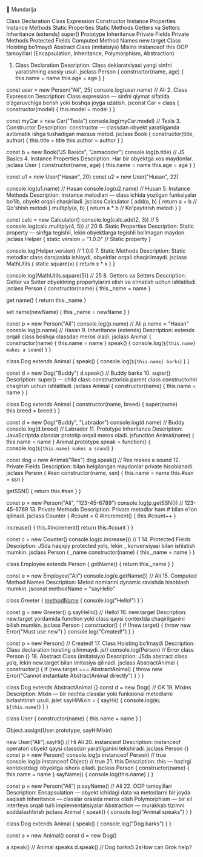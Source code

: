 📑 Mundarija

Class Declaration
Class Expression
Constructor
Instance Properties
Instance Methods
Static Properties
Static Methods
Getters va Setters
Inheritance (extends)
super()
Prototype Inheritance
Private Fields
Private Methods
Protected Fields
Computed Method Names
new.target
Class Hoisting bo‘lmaydi
Abstract Class (imitatsiya)
Mixins
instanceof
this
OOP tamoyillari (Encapsulation, Inheritance, Polymorphism, Abstraction)


1. Class Declaration
Description:
Class deklaratsiyasi yangi sinfni yaratishning asosiy usuli.
jsclass Person {
  constructor(name, age) {
    this.name = name
    this.age = age
  }
}

const user = new Person("Ali", 25)
console.log(user.name) // Ali
2. Class Expression
Description:
Class expression — sinfni qiymat sifatida o‘zgaruvchiga berish yoki boshqa joyga uzatish.
jsconst Car = class {
  constructor(model) {
    this.model = model
  }
}

const myCar = new Car("Tesla")
console.log(myCar.model) // Tesla
3. Constructor
Description:
constructor — classdan obyekt yaratilganda avtomatik ishga tushadigan maxsus metod.
jsclass Book {
  constructor(title, author) {
    this.title = title
    this.author = author
  }
}

const b = new Book("JS Basics", "Jamacoder")
console.log(b.title)  // JS Basics
4. Instance Properties
Description:
Har bir obyektga xos maydonlar.
jsclass User {
  constructor(name, age) {
    this.name = name
    this.age = age
  }
}

const u1 = new User("Hasan", 20)
const u2 = new User("Husan", 22)

console.log(u1.name) // Hasan
console.log(u2.name) // Husan
5. Instance Methods
Description:
Instance metodlari — class ichida yozilgan funksiyalar bo‘lib, obyekt orqali chaqiriladi.
jsclass Calculator {
  add(a, b) {
    return a + b // Qo'shish metodi
  }
  multiply(a, b) {
    return a * b // Ko'paytirish metodi
  }
}

const calc = new Calculator()
console.log(calc.add(2, 3))      // 5
console.log(calc.multiply(4, 5)) // 20
6. Static Properties
Description:
Static property — sinfga tegishli, lekin obyektlarga tegishli bo‘lmagan maydon.
jsclass Helper {
  static version = "1.0.0" // Static property
}

console.log(Helper.version) // 1.0.0
7. Static Methods
Description:
Static metodlar class darajasida ishlaydi, obyektlar orqali chaqirilmaydi.
jsclass MathUtils {
  static square(x) {
    return x * x
  }
}

console.log(MathUtils.square(5)) // 25
8. Getters va Setters
Description:
Getter va Setter obyektning propertylarini olish va o‘rnatish uchun ishlatiladi.
jsclass Person {
  constructor(name) {
    this._name = name
  }

  get name() {
    return this._name
  }

  set name(newName) {
    this._name = newName
  }
}

const p = new Person("Ali")
console.log(p.name) // Ali
p.name = "Hasan"
console.log(p.name) // Hasan
9. Inheritance (extends)
Description:
extends orqali class boshqa classdan meros oladi.
jsclass Animal {
  constructor(name) {
    this.name = name
  }
  speak() {
    console.log(`${this.name} makes a sound`)
  }
}

class Dog extends Animal {
  speak() {
    console.log(`${this.name} barks`)
  }
}

const d = new Dog("Buddy")
d.speak() // Buddy barks
10. super()
Description:
super() — child class constructorida parent class constructorini chaqirish uchun ishlatiladi.
jsclass Animal {
  constructor(name) {
    this.name = name
  }
}

class Dog extends Animal {
  constructor(name, breed) {
    super(name)
    this.breed = breed
  }
}

const d = new Dog("Buddy", "Labrador")
console.log(d.name)  // Buddy
console.log(d.breed) // Labrador
11. Prototype Inheritance
Description:
JavaScriptda classlar prototip orqali meros oladi.
jsfunction Animal(name) {
  this.name = name
}
Animal.prototype.speak = function() {
  console.log(`${this.name} makes a sound`)
}

const dog = new Animal("Rex")
dog.speak() // Rex makes a sound
12. Private Fields
Description:
bilan belgilangan maydonlar private hisoblanadi.
jsclass Person {
  #ssn
  constructor(name, ssn) {
    this.name = name
    this.#ssn = ssn
  }

  getSSN() {
    return this.#ssn
  }
}

const p = new Person("Ali", "123-45-6789")
console.log(p.getSSN()) // 123-45-6789
13. Private Methods
Description:
Private metodlar ham # bilan e’lon qilinadi.
jsclass Counter {
  #count = 0
  #increment() {
    this.#count++
  }

  increase() {
    this.#increment()
    return this.#count
  }
}

const c = new Counter()
console.log(c.increase()) // 1
14. Protected Fields
Description:
JSda haqiqiy protected yo‘q, lekin _ konvensiyasi bilan ishlatish mumkin.
jsclass Person {
  _name
  constructor(name) {
    this._name = name
  }
}

class Employee extends Person {
  getName() {
    return this._name
  }
}

const e = new Employee("Ali")
console.log(e.getName()) // Ali
15. Computed Method Names
Description:
Metod nomlarini dynamic ravishda hisoblash mumkin.
jsconst methodName = "sayHello"

class Greeter {
  [methodName]() {
    console.log("Hello!")
  }
}

const g = new Greeter()
g.sayHello() // Hello!
16. new.target
Description:
new.target yordamida function yoki class qaysi contextda chaqirilganini bilish mumkin.
jsclass Person {
  constructor() {
    if (!new.target) {
      throw new Error("Must use new")
    }
    console.log("Created!")
  }
}

const p = new Person() // Created!
17. Class Hoisting bo‘lmaydi
Description:
Class declaration hoisting qilinmaydi.
js// console.log(Person) // Error
class Person {}
18. Abstract Class (imitatsiya)
Description:
JSda abstract class yo‘q, lekin new.target bilan imitasiya qilinadi.
jsclass AbstractAnimal {
  constructor() {
    if (new.target === AbstractAnimal) {
      throw new Error("Cannot instantiate AbstractAnimal directly")
    }
  }
}

class Dog extends AbstractAnimal {}
const d = new Dog() // OK
19. Mixins
Description:
Mixin — bir nechta classlar yoki funksional metodlarni birlashtirish usuli.
jslet sayHiMixin = {
  sayHi() {
    console.log(`Hi ${this.name}`)
  }
}

class User {
  constructor(name) {
    this.name = name
  }
}

Object.assign(User.prototype, sayHiMixin)

new User("Ali").sayHi() // Hi Ali
20. instanceof
Description:
instanceof operatori obyekt qaysi classdan yaratilganini tekshiradi.
jsclass Person {}
const p = new Person()
console.log(p instanceof Person) // true
console.log(p instanceof Object) // true
21. this
Description:
this — hozirgi kontekstdagi obyektga ishora qiladi.
jsclass Person {
  constructor(name) {
    this.name = name
  }
  sayName() {
    console.log(this.name)
  }
}

const p = new Person("Ali")
p.sayName() // Ali
22. OOP tamoyillari
Description:
Encapsulation — obyekt ichidagi data va metodlarni bir joyda saqlash
Inheritance — classlar orasida meros olish
Polymorphism — bir xil interfeys orqali turli implementatsiyalar
Abstraction — murakkab tizimni soddalashtirish
jsclass Animal {
  speak() { console.log("Animal speaks") }
}

class Dog extends Animal {
  speak() { console.log("Dog barks") }
}

const a = new Animal()
const d = new Dog()

a.speak() // Animal speaks
d.speak() // Dog barks5.2sHow can Grok help?
